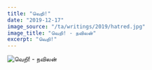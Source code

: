 ```yaml
---
title: "வெறி!"
date: "2019-12-17"
image_source: "/ta/writings/2019/hatred.jpg"
image_title: "வெறி! - நவிலன்"
excerpt: "வெறி!"
---
```


<!--more-->

![வெறி! - நவிலன்](/ta/writings/2019/hatred.jpg)